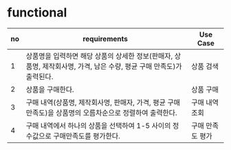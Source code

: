functional
=============
|no|requirements|Use Case|
|------|---|---|
|1|상품명을 입력하면 해당 상품의 상세한 정보(판매자, 상품명, 제작회사명, 가격, 남은 수량, 평균 구매 만족도)가 출력된다.|상품 검색|
|2|상품을 구매한다.|상품 구매|
|3|구매 내역(상품명, 제작회사명, 판매자, 가격, 평균 구매만족도)을 상품명의 오름차순으로 정렬하여 출력한다.|구매 내역 조회|
|4|구매 내역에서 하나의 상품을 선택하여 1-5 사이의 정수값으로 구매만족도를 평가한다.|구매 만족도 평가|